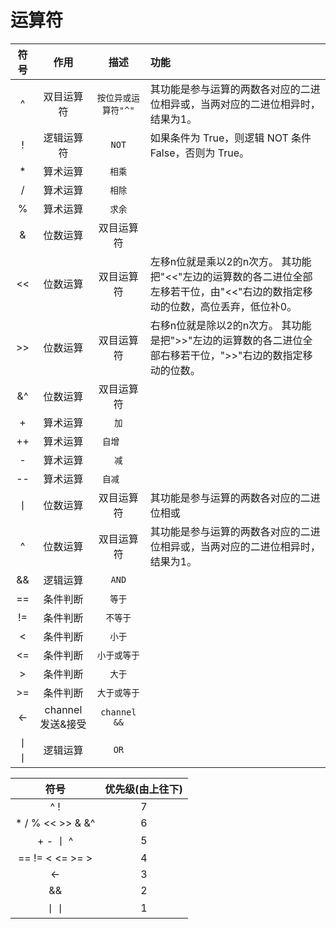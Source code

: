 # 运算符


| 符号 | 作用 | 描述 | 功能 |
| :----: | :----: | :----: | :---- |
|  ^  | 双目运算符 | `按位异或运算符"^"` |其功能是参与运算的两数各对应的二进位相异或，当两对应的二进位相异时，结果为1。|
| !   | 逻辑运算符 | `NOT` |如果条件为 True，则逻辑 NOT 条件 False，否则为 True。|
|  *  | 算术运算 | `相乘` ||
|  /  | 算术运算 | `相除` ||
|  %  | 算术运算 | `求余` ||
|  & | 位数运算 | 双目运算符 ||
| << | 位数运算 | 双目运算符 |左移n位就是乘以2的n次方。 其功能把"<<"左边的运算数的各二进位全部左移若干位，由"<<"右边的数指定移动的位数，高位丢弃，低位补0。|
| >> | 位数运算 | 双目运算符 |右移n位就是除以2的n次方。 其功能是把">>"左边的运算数的各二进位全部右移若干位，">>"右边的数指定移动的位数。|
| &^ | 位数运算 | 双目运算符 ||
| +  | 算术运算 | `加` ||
| ++ | 算术运算 | `自增	` ||
| -  | 算术运算 | `减` ||
| -- | 算术运算 | `自减	` ||
| 丨 | 位数运算 | 双目运算符 | 其功能是参与运算的两数各对应的二进位相或|
| ^  | 位数运算 | 双目运算符 | 其功能是参与运算的两数各对应的二进位相异或，当两对应的二进位相异时，结果为1。|
|  && | 逻辑运算 | `AND` ||
| == | 条件判断 | `等于` ||
| != | 条件判断 | `不等于` ||
| <  | 条件判断 | `小于` ||
| <= | 条件判断 | `小于或等于` ||
| >  | 条件判断 | `大于` ||
| >= | 条件判断 | `大于或等于` ||
| <- | channel发送&接受 | `channel &&` ||
| 丨丨 | 逻辑运算 | `OR` | |


| 符号 | 优先级(由上往下) |
| :----: | :----: | 
| ^ ! | 7 | 
| * / % << >> & &^ | 6 | 
|  + - 丨 ^ | 5 | 
| == != < <= >= > | 4 | 
| <- | 3 | 
| && | 2 | 
| 丨丨 | 1 | 

